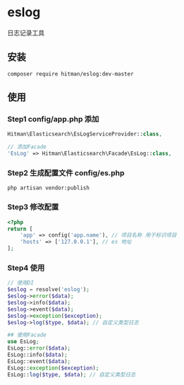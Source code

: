 # eslog
日志记录工具

## 安装
```shell
composer require hitman/eslog:dev-master
```

## 使用
### Step1 config/app.php 添加
```php
Hitman\Elasticsearch\EsLogServiceProvider::class,

// 添加Facade
'EsLog' => Hitman\Elasticsearch\Facade\EsLog::class,
```

### Step2 生成配置文件 config/es.php
```shell
php artisan vendor:publish
```

### Step3 修改配置
```php
<?php
return [
	'app' => config('app.name'), // 项目名称 用于标识项目
	'hosts' => ['127.0.0.1'], // es 地址
];
```

### Step4 使用
```php
// 使用DI
$eslog = resolve('eslog');
$eslog->error($data);
$eslog->info($data);
$eslog->event($data);
$eslog->exception($exception);
$eslog->log($type, $data); // 自定义类型日志

## 使用Facade 
use EsLog;
EsLog::error($data);
EsLog::info($data);
EsLog::event($data);
EsLog::exception($exception);
EsLog::log($type, $data); // 自定义类型日志

```
